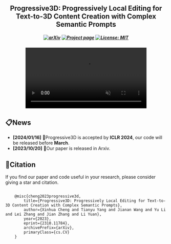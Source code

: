 <h2 align="center">Progressive3D: Progressively Local Editing for Text-to-3D Content Creation with Complex Semantic Prompts</h2>
<!-- [Xinhua Cheng](https://cxh0519.github.io/),
[Tianyu Yang](https://tianyu-yang.com),
[Jianan Wang](https://scholar.google.com/citations?user=mt5mvZ8AAAAJ),
[Yu Li](https://yu-li.github.io/),
[Lei Zhang](https://www.leizhang.org),
[Jian Zhang](https://jianzhang.tech/),
[Li Yuan](https://yuanli2333.github.io/) -->

<h5 align="center">

[![arXiv](https://img.shields.io/badge/ArXiv-2310.11784-b31b1b.svg?logo=arXiv)](https://arxiv.org/abs/2310.11784)
[![Project page](https://img.shields.io/badge/Project-Page-brightgreen)](https://cxh0519.github.io/projects/Progressive3D/)
[![License: MIT](https://img.shields.io/badge/License-MIT-yellow.svg)](https://github.com/cxh0519/Progressive3D/blob/main/LICENSE) 


</h5>

<p align="center">
  <video id="replay-video" autoplay loop muted width="75%">
    <source src="./assets/teaser.mp4" type="video/mp4">
  </video>
</p>

## 📋News

- **[2024/01/16]** 🎊Progressive3D is accepted by **ICLR 2024**, our code will be released before **March**. 
- **[2023/10/20]** 📢Our paper is released in Arxiv.

## 📌Citation
If you find our paper and code useful in your research, please consider giving a star and citation.
<pre><code>
    @misc{cheng2023progressive3d,
        title={Progressive3D: Progressively Local Editing for Text-to-3D Content Creation with Complex Semantic Prompts}, 
        author={Xinhua Cheng and Tianyu Yang and Jianan Wang and Yu Li and Lei Zhang and Jian Zhang and Li Yuan},
        year={2023},
        eprint={2310.11784},
        archivePrefix={arXiv},
        primaryClass={cs.CV}
    }
</code></pre>